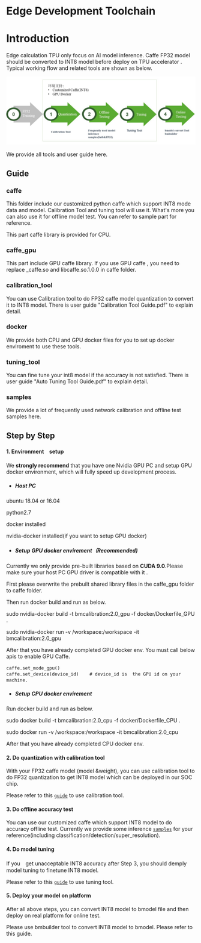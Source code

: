 # Edge Development Toolchain

# Introduction

Edge calculation TPU only focus on AI model inference. Caffe FP32 model should be converted to INT8 model before deploy on TPU accelerator . Typical working flow and related tools are shown as below. 

<p align="center">
  <a href="https://github.com/BM1880-BIRD/bm1880-calibration">
    <img src="assets/working_flow.jpg" width="750px">
  </a>
</p>

We provide all tools and user guide here. 

## Guide 

### caffe

This folder include our customized python caffe which support INT8 mode data and model. Calibration Tool and  tuning tool  will use it.  What's more you can also use it for offline model test. You can refer to sample part for reference. 

This part caffe library is provided for CPU. 

### caffe_gpu

This part include GPU caffe library. If you use GPU caffe , you need to replace _caffe.so and libcaffe.so.1.0.0 in caffe folder. 

### calibration_tool

You can use Calibration tool to do FP32 caffe model quantization to convert it to INT8 model. There is  user guide  "Calibration Tool Guide.pdf" to explain detail. 

### docker

We provide both CPU and GPU docker files for you to set up docker enviroment to use these tools. 

### tuning_tool

You can fine tune your int8 model if the accuracy is not satisfied. There is  user guide  "Auto Tuning Tool Guide.pdf" to explain detail. 

### samples

We provide a lot of frequently used network calibration and offline test samples here. 

## Step by Step  

#### 1. Environment　setup

We **strongly recommend** that you have one Nvidia GPU PC and setup GPU docker environment, which will fully speed up development process. 

* ##### Host PC 
ubuntu 18.04 or 16.04

python2.7

docker installed

nvidia-docker installed(if you want to setup GPU docker)

* ##### Setup GPU docker envirement（**Recommended**)

Currently we only provide pre-built libraries based on **CUDA 9.0**.Please make sure your host PC GPU driver is compatible with it .

First please overwrite the prebuilt shared library files in the caffe_gpu folder
to caffe folder.

Then run docker build and run as below.

sudo nvidia-docker build -t bmcalibration:2.0_gpu -f docker/Dockerfile_GPU .

sudo nvidia-docker run -v /workspace:/workspace -it bmcalibration:2.0_gpu

After that you have already completed GPU docker env. You must call below  apis  to enable GPU  Caffe.

```
caffe.set_mode_gpu()
caffe.set_device(device_id)    # device_id is  the GPU id on your machine.
```

* ##### Setup CPU docker envirement

Run docker build and run as below.

sudo docker build -t bmcalibration:2.0_cpu -f docker/Dockerfile_CPU .

sudo docker run -v /workspace:/workspace -it bmcalibration:2.0_cpu

After that you have already completed CPU docker env.

#### 2. Do quantization with calibration tool

With your FP32 caffe  model (model &weight), you can use calibration tool to do FP32 quantization to get INT8 model which can be deployed in our SOC chip.  

Please refer to this [`guide`](https://github.com/BM1880-BIRD/Edge-Development-Toolchain/blob/master/calibration_tool/Calibration-Tool-Guide.pdf) to use calibration tool.

#### 3. Do offline accuracy test

You can use our customized caffe which support INT8 model to do accuracy offline test.
Currently we provide some inference [`samples`](https://github.com/BM1880-BIRD/Edge-Development-Toolchain/tree/master/samples/) 
 for your reference(including classification/detection/super_resolution).
 
 #### 4. Do model tuning
 
 If you　get unacceptable INT8 accuracy after Step 3, you should demply model tuning to finetune INT8 model. 
 
 Please refer to this [`guide`](https://github.com/BM1880-BIRD/Edge-Development-Toolchain/blob/master/tuning_tool/Auto-Tuning-Tool-Guide.pdf) to use tuning tool.
 
  #### 5. Deploy your model on platform 
  
After all above steps,  you can convert INT8 model to bmodel file and then deploy on real platform for online test. 

Please use bmbuilder tool  to convert INT8 model to bmodel. Please refer to this guide. 
 
 




